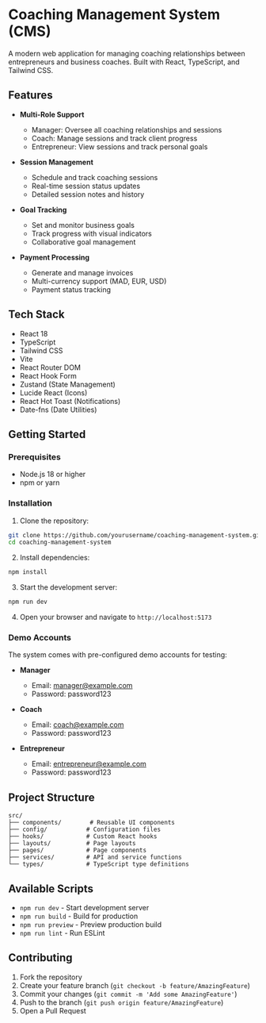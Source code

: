 # Coaching Management System (CMS)

A modern web application for managing coaching relationships between entrepreneurs and business coaches. Built with React, TypeScript, and Tailwind CSS.

## Features

- **Multi-Role Support**
  - Manager: Oversee all coaching relationships and sessions
  - Coach: Manage sessions and track client progress
  - Entrepreneur: View sessions and track personal goals

- **Session Management**
  - Schedule and track coaching sessions
  - Real-time session status updates
  - Detailed session notes and history

- **Goal Tracking**
  - Set and monitor business goals
  - Track progress with visual indicators
  - Collaborative goal management

- **Payment Processing**
  - Generate and manage invoices
  - Multi-currency support (MAD, EUR, USD)
  - Payment status tracking

## Tech Stack

- React 18
- TypeScript
- Tailwind CSS
- Vite
- React Router DOM
- React Hook Form
- Zustand (State Management)
- Lucide React (Icons)
- React Hot Toast (Notifications)
- Date-fns (Date Utilities)

## Getting Started

### Prerequisites

- Node.js 18 or higher
- npm or yarn

### Installation

1. Clone the repository:
```bash
git clone https://github.com/yourusername/coaching-management-system.git
cd coaching-management-system
```

2. Install dependencies:
```bash
npm install
```

3. Start the development server:
```bash
npm run dev
```

4. Open your browser and navigate to `http://localhost:5173`

### Demo Accounts

The system comes with pre-configured demo accounts for testing:

- **Manager**
  - Email: manager@example.com
  - Password: password123

- **Coach**
  - Email: coach@example.com
  - Password: password123

- **Entrepreneur**
  - Email: entrepreneur@example.com
  - Password: password123

## Project Structure

```
src/
├── components/        # Reusable UI components
├── config/           # Configuration files
├── hooks/            # Custom React hooks
├── layouts/          # Page layouts
├── pages/            # Page components
├── services/         # API and service functions
└── types/            # TypeScript type definitions
```

## Available Scripts

- `npm run dev` - Start development server
- `npm run build` - Build for production
- `npm run preview` - Preview production build
- `npm run lint` - Run ESLint

## Contributing

1. Fork the repository
2. Create your feature branch (`git checkout -b feature/AmazingFeature`)
3. Commit your changes (`git commit -m 'Add some AmazingFeature'`)
4. Push to the branch (`git push origin feature/AmazingFeature`)
5. Open a Pull Request

